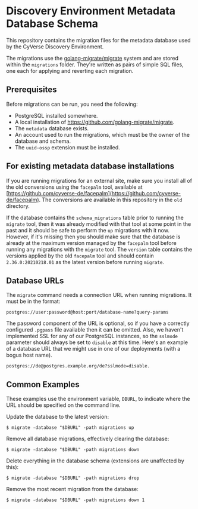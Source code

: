 # Discovery Environment Metadata Database Schema

This repository contains the migration files for the metadata database used by
the CyVerse Discovery Environment.

The migrations use the [golang-migrate/migrate][5] system and are stored within
the `migrations` folder. They're written as pairs of simple SQL files, one each
for applying and reverting each migration.

## Prerequisites

Before migrations can be run, you need the following:

- PostgreSQL installed somewhere.
- A local installation of https://github.com/golang-migrate/migrate.
- The `metadata` database exists.
- An account used to run the migrations, which must be the owner of the database
  and schema.
- The `uuid-ossp` extension must be installed.

## For existing metadata database installations

If you are running migrations for an external site, make sure you install all of
the old conversions using the `facepalm` tool, available at
[https://github.com/cyverse-de/facepalm](https://github.com/cyverse-de/facepalm).
The conversions are available in this repository in the `old` directory.

If the database contains the `schema_migrations` table prior to running the
`migrate` tool, then it was already modified with that tool at some point in the
past and it should be safe to perform the `up` migrations with it now. However,
if it's missing then you should make sure that the database is already at the
maximum version managed by the `facepalm` tool before running any migrations
with the `migrate` tool. The `version` table contains the versions applied by
the old `facepalm` tool and should contain `2.36.0:20210218.01` as the latest
version before running `migrate`.

## Database URLs

The `migrate` command needs a connection URL when running migrations. It must be
in the format:

```
postgres://user:password@host:port/database-name?query-params
```

The password component of the URL is optional, so if you have a correctly
configured `.pgpass` file available then it can be omitted. Also, we haven't
implemented SSL for any of our PostgreSQL instances, so the `sslmode` parameter
should always be set to `disable` at this time. Here's an example of a database
URL that we might use in one of our deployments (with a bogus host name).

```
postgres://de@postgres.example.org/de?sslmode=disable.
```

## Common Examples

These examples use the environment variable, `DBURL`, to indicate where the URL
should be specified on the command line.

Update the database to the latest version:

```
$ migrate -database "$DBURL" -path migrations up
```

Remove all database migrations, effectively clearing the database:

```
$ migrate -database "$DBURL" -path migrations down
```

Delete everything in the database schema (extensions are unaffected by this):

```
$ migrate -database "$DBURL" -path migrations drop
```

Remove the most recent migration from the database:

```
$ migrate -database "$DBURL" -path migrations down 1
```

[1]: https://github.com/cyverse-de/de-db
[2]: https://github.com/cyverse-de/metadata-db
[3]: https://github.com/cyverse-de/permissions-db
[4]: https://github.com/cyverse-de/notifications-db
[5]: https://github.com/golang-migrate/migrate
